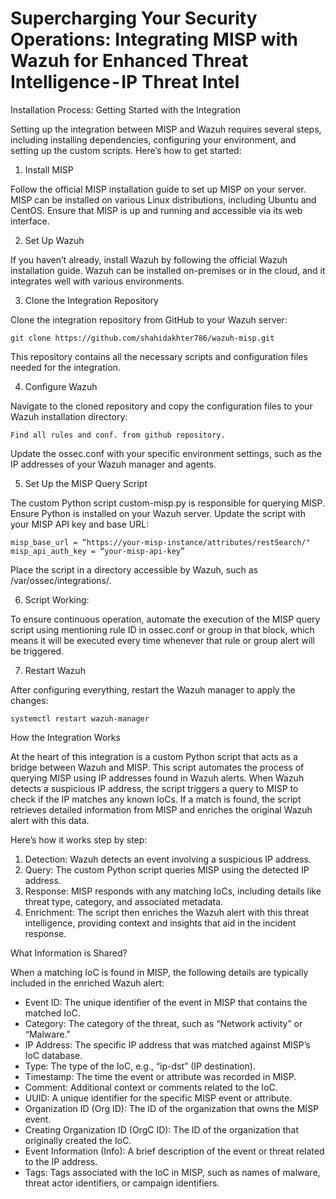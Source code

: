 # Supercharging Your Security Operations: Integrating MISP with Wazuh for Enhanced Threat Intelligence - IP Threat Intel





Installation Process: Getting Started with the Integration

Setting up the integration between MISP and Wazuh requires several steps, including installing dependencies, configuring your environment, and setting up the custom scripts. Here’s how to get started:

1. Install MISP

Follow the official MISP installation guide to set up MISP on your server. MISP can be installed on various Linux distributions, including Ubuntu and CentOS. Ensure that MISP is up and running and accessible via its web interface.

2. Set Up Wazuh

If you haven’t already, install Wazuh by following the official Wazuh installation guide. Wazuh can be installed on-premises or in the cloud, and it integrates well with various environments.

3. Clone the Integration Repository

Clone the integration repository from GitHub to your Wazuh server:

    git clone https://github.com/shahidakhter786/wazuh-misp.git

This repository contains all the necessary scripts and configuration files needed for the integration.

4. Configure Wazuh

Navigate to the cloned repository and copy the configuration files to your Wazuh installation directory:

    Find all rules and conf. from github repository.

Update the ossec.conf with your specific environment settings, such as the IP addresses of your Wazuh manager and agents.

5. Set Up the MISP Query Script

The custom Python script custom-misp.py is responsible for querying MISP. Ensure Python is installed on your Wazuh server. Update the script with your MISP API key and base URL:

    misp_base_url = “https://your-misp-instance/attributes/restSearch/"
    misp_api_auth_key = “your-misp-api-key”

Place the script in a directory accessible by Wazuh, such as /var/ossec/integrations/.

6. Script Working:

To ensure continuous operation, automate the execution of the MISP query script using mentioning rule ID in ossec.conf or group in that block, which means it will be executed every time whenever that rule or group alert will be triggered.

7. Restart Wazuh

After configuring everything, restart the Wazuh manager to apply the changes:

    systemctl restart wazuh-manager

How the Integration Works

At the heart of this integration is a custom Python script that acts as a bridge between Wazuh and MISP. This script automates the process of querying MISP using IP addresses found in Wazuh alerts. When Wazuh detects a suspicious IP address, the script triggers a query to MISP to check if the IP matches any known IoCs. If a match is found, the script retrieves detailed information from MISP and enriches the original Wazuh alert with this data.

Here’s how it works step by step:

1. Detection: Wazuh detects an event involving a suspicious IP address.
2. Query: The custom Python script queries MISP using the detected IP address.
3. Response: MISP responds with any matching IoCs, including details like threat type, category, and associated metadata.
4. Enrichment: The script then enriches the Wazuh alert with this threat intelligence, providing context and insights that aid in the incident response.

What Information is Shared?

When a matching IoC is found in MISP, the following details are typically included in the enriched Wazuh alert:

- Event ID: The unique identifier of the event in MISP that contains the matched IoC.
- Category: The category of the threat, such as “Network activity” or “Malware.”
- IP Address: The specific IP address that was matched against MISP’s IoC database.
- Type: The type of the IoC, e.g., “ip-dst” (IP destination).
- Timestamp: The time the event or attribute was recorded in MISP.
- Comment: Additional context or comments related to the IoC.
- UUID: A unique identifier for the specific MISP event or attribute.
- Organization ID (Org ID): The ID of the organization that owns the MISP event.
- Creating Organization ID (OrgC ID): The ID of the organization that originally created the IoC.
- Event Information (Info): A brief description of the event or threat related to the IP address.
- Tags: Tags associated with the IoC in MISP, such as names of malware, threat actor identifiers, or campaign identifiers.
